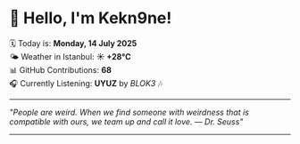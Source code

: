 # 👋 Hello, I'm Kekn9ne!

🗓️ Today is: **Monday, 14 July 2025**  
🌤️ Weather in Istanbul: **☀️   +28°C**  
📊 GitHub Contributions: **68**  
🎧 Currently Listening: **UYUZ** by *BLOK3* 🎶

---

_"People are weird. When we find someone with weirdness that is compatible with ours, we team up and call it love. — *Dr. Seuss*"_

---
